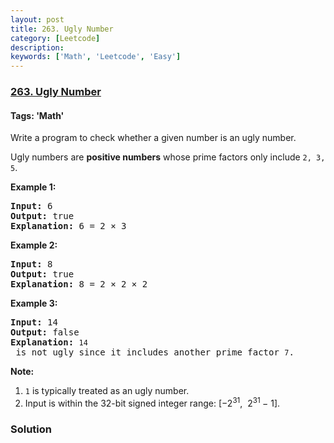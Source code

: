 ```yaml
---
layout: post
title: 263. Ugly Number
category: [Leetcode]
description: 
keywords: ['Math', 'Leetcode', 'Easy']
---
```

### [263. Ugly Number](https://leetcode.com/problems/ugly-number)

#### Tags: 'Math'

<div class="content__u3I1 question-content__JfgR"><div><p>Write a program to check whether a given number is an ugly number.</p>
<p>Ugly numbers are <strong>positive numbers</strong> whose prime factors only include <code>2, 3, 5</code>.</p>
<p><strong>Example 1:</strong></p>
<pre><strong>Input:</strong> 6
<strong>Output:</strong> true
<strong>Explanation: </strong>6 = 2 × 3</pre>
<p><strong>Example 2:</strong></p>
<pre><strong>Input:</strong> 8
<strong>Output:</strong> true
<strong>Explanation: </strong>8 = 2 × 2 × 2
</pre>
<p><strong>Example 3:</strong></p>
<pre><strong>Input:</strong> 14
<strong>Output:</strong> false 
<strong>Explanation: </strong><code>14</code> is not ugly since it includes another prime factor <code>7</code>.
</pre>
<p><strong>Note:</strong></p>
<ol>
<li><code>1</code> is typically treated as an ugly number.</li>
<li>Input is within the 32-bit signed integer range: [−2<sup>31</sup>,  2<sup>31 </sup>− 1].</li>
</ol></div></div>

### Solution
